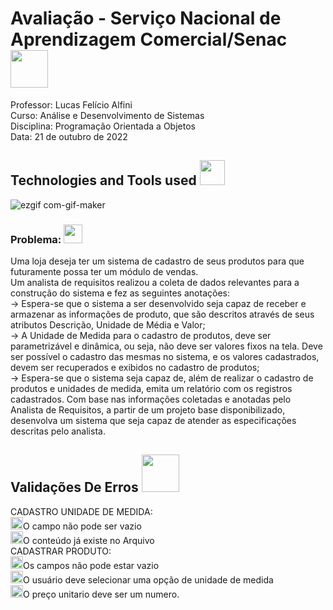 <h1>Avaliação - Serviço Nacional de Aprendizagem Comercial/Senac <img src="https://media.giphy.com/media/yN7xIm44NqCYq29Wly/giphy.gif" width="60"></h1>
<p>Professor: Lucas Felício Alfini<br> 
Curso: Análise e Desenvolvimento de Sistemas<br>
Disciplina: Programação Orientada a Objetos<br>
Data: 21 de outubro de 2022</p>
<h2>Technologies and Tools used <img src="https://media.giphy.com/media/UE8IERTQe4YDjGZKx6/giphy.gif" width="40"> </h2> 

![ezgif com-gif-maker](https://user-images.githubusercontent.com/77933748/197393371-d26eca2f-7b91-4a86-ae17-65a207f4e29a.gif)

<h3>Problema: <img src="https://media.giphy.com/media/sTZFHxrtbhiHWod2R7/giphy.gif" width="30"></h3>
<p>Uma loja deseja ter um sistema de cadastro de seus produtos para que futuramente possa ter
um módulo de vendas.<br>
Um analista de requisitos realizou a coleta de dados relevantes para a construção do sistema e
fez as seguintes anotações: <br>
-> Espera-se que o sistema a ser desenvolvido seja capaz de receber e armazenar as
informações de produto, que são descritos através de seus atributos Descrição, Unidade
de Média e Valor;<br>
-> A Unidade de Medida para o cadastro de produtos, deve ser parametrizável e dinâmica,
ou seja, não deve ser valores fixos na tela. Deve ser possível o cadastro das mesmas no
sistema, e os valores cadastrados, devem ser recuperados e exibidos no cadastro de
produtos;<br>
-> Espera-se que o sistema seja capaz de, além de realizar o cadastro de produtos e
unidades de medida, emita um relatório com os registros cadastrados.
Com base nas informações coletadas e anotadas pelo Analista de Requisitos, a partir de um
projeto base disponibilizado, desenvolva um sistema que seja capaz de atender as
especificações descritas pelo analista.<br>

<h2>Validações De Erros <img src="https://media.giphy.com/media/zxjUOvKG7NteTqDb34/giphy.gif" width="60"> </h2> 
<p>CADASTRO UNIDADE DE MEDIDA:<br><img src="https://media.giphy.com/media/5nTBxVkcZNtChJr30f/giphy.gif" width="20">O campo não pode ser vazio<br>
<img src="https://media.giphy.com/media/5nTBxVkcZNtChJr30f/giphy.gif" width="20">O conteúdo já existe no Arquivo<br>
CADASTRAR PRODUTO:<br>
<img src="https://media.giphy.com/media/5nTBxVkcZNtChJr30f/giphy.gif" width="20">Os campos não pode estar vazio<br>
<img src="https://media.giphy.com/media/5nTBxVkcZNtChJr30f/giphy.gif" width="20">O usuário deve selecionar uma opção de unidade de medida<br>
<img src="https://media.giphy.com/media/5nTBxVkcZNtChJr30f/giphy.gif" width="20">O preço unitario deve ser um numero.</p>
